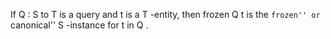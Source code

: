 If  Q : S to T  is a query and t  is a  T -entity, then  frozen  Q  t  is the ``frozen'' or ``canonical''  S -instance for  t  in  Q .